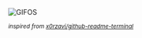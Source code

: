 <div align="justify">
<picture>
    <source media="(prefers-color-scheme: dark)" srcset="https://i.ibb.co/dw6XFXqk/output-gif.gif">
    <source media="(prefers-color-scheme: light)" srcset="https://i.ibb.co/dw6XFXqk/output-gif.gif">
    <img alt="GIFOS" src="https://i.ibb.co/dw6XFXqk/output-gif.gif">
</picture>

<sub><i>inspired from [x0rzavi/github-readme-terminal](https://github.com/x0rzavi/github-readme-terminal)</i></sub>

</div>

<!-- Image deletion URL: https://ibb.co/W4F7Z7wB/c8de4acf7e526b5fcdf2acf2947a68c9 -->